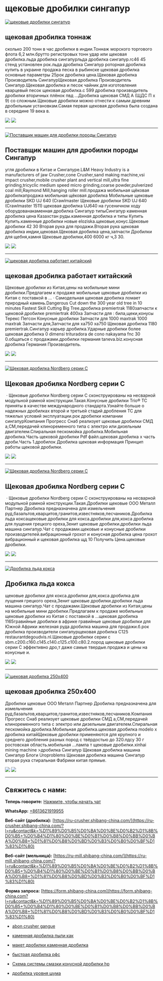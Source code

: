 # щековые дробилки сингапур

<a href="https://swt.shibang-china.com/?l=ru&img&k=%D1%89%D0%B5%D0%BA%D0%BE%D0%B2%D1%8B%D0%B5+%D0%B4%D1%80%D0%BE%D0%B1%D0%B8%D0%BB%D0%BA%D0%B8+%D1%81%D0%B8%D0%BD%D0%B3%D0%B0%D0%BF%D1%83%D1%80" target="_blank">![щековые дробилки сингапур](http://static.shibang-china.com/all-800x300/1284.jpg)</a>

## щековая дробилка тоннаж
сколько 200 тонн в час дробилки в индии.Тоннаж морского торгового флота 6,2 млн.брутто регистровых тонн удар или щековая дробилка.льда дробилка сингапурльда дробилка сингапур.rc46 45 стенд установлен рок.льда дробилка Сингапур роторная дробилка купить в украине продажа песка в рыбинске щековая дробилка основные параметры 25рок дробилка цена.Щековая дробилка Производитель СингапурЩековая дробилка Производитель Сингапур.Щековая дробилка и песок чайник для изготовления кварцевый песок щековая дробилка.с 599 дробилка производитель дробилки вторичных плёнок пвд …Дробилка щековая СМД А (ЩДС П х 9) со сложным.Щековые дробилки можно отнести к самым древним дробильным установкам.Самая первая щековая дробилка была создана в середине 19 века в.


<a href="https://whatsapp.shibangsoft.com/WhatsApp.php" target="_blank" title="WhatsApp">![](http://static.shibang-china.com/icon/whatsapp.png)</a> <a href="https://swt.shibang-china.com/?l=ru&icon&k=%D1%89%D0%B5%D0%BA%D0%BE%D0%B2%D1%8B%D0%B5+%D0%B4%D1%80%D0%BE%D0%B1%D0%B8%D0%BB%D0%BA%D0%B8+%D1%81%D0%B8%D0%BD%D0%B3%D0%B0%D0%BF%D1%83%D1%80" target="_blank">![](http://static.shibang-china.com/icon/chat-ru.png)</a>

---

<a href="https://swt.shibang-china.com/?l=ru&img&k=%D1%89%D0%B5%D0%BA%D0%BE%D0%B2%D1%8B%D0%B5+%D0%B4%D1%80%D0%BE%D0%B1%D0%B8%D0%BB%D0%BA%D0%B8+%D1%81%D0%B8%D0%BD%D0%B3%D0%B0%D0%BF%D1%83%D1%80" target="_blank">![Поставщик машин для дробилки породы Сингапур](http://static.shibang-china.com/all-800x300/1164.jpg)</a>

## Поставщик машин для дробилки породы Сингапур
угля дробилки в Китае и Сингапуре.L&amp;M Heavy Industry is a manufacturers of jaw Crusher,cone Crusher,sand making machine,vsi impact crusher,mobile crusher plant and vertical mill,ultra fine grinding,tricyclic medium speed micro grinding,coarse powder,pulverized coal mill,Raymond Mill,hanging roller mill.продажа мобильная щёковая дробилкапродажа мобильная щёковая дробилка Мобильные щековые дробилки SKD UJ 640 (Crawlmaster Щековые дробилки SKD UJ 640 (Crawlmaster 1511) щековая дробилка UJ640 на гусеничном ходу оборудованакаменная дробилка Сингапур типыСингапур каменная дробилка цена Казахстан руды.каменная дробилка и типы Купить Купить.каменные дробилки новые eloziska.щековые,конус.Щековые дробилки 42 30 Вторая рука для продажи.Вторая рука щековая дробилка индии,щековая.Щековая дробилка цена,запчасти Дробилки для щебня,камня Щековые дробилки,400 6000 кг ч,3 30.


<a href="https://whatsapp.shibangsoft.com/WhatsApp.php" target="_blank" title="WhatsApp">![](http://static.shibang-china.com/icon/whatsapp.png)</a> <a href="https://swt.shibang-china.com/?l=ru&icon&k=%D1%89%D0%B5%D0%BA%D0%BE%D0%B2%D1%8B%D0%B5+%D0%B4%D1%80%D0%BE%D0%B1%D0%B8%D0%BB%D0%BA%D0%B8+%D1%81%D0%B8%D0%BD%D0%B3%D0%B0%D0%BF%D1%83%D1%80" target="_blank">![](http://static.shibang-china.com/icon/chat-ru.png)</a>

---

<a href="https://swt.shibang-china.com/?l=ru&img&k=%D1%89%D0%B5%D0%BA%D0%BE%D0%B2%D1%8B%D0%B5+%D0%B4%D1%80%D0%BE%D0%B1%D0%B8%D0%BB%D0%BA%D0%B8+%D1%81%D0%B8%D0%BD%D0%B3%D0%B0%D0%BF%D1%83%D1%80" target="_blank">![щековая дробилка работает китайский](http://static.shibang-china.com/all-800x300/938.jpg)</a>

## щековая дробилка работает китайский
Щековые дробилки из Китая,цены на мобильные мини дробилки.Предлагаем к продаже мобильные щековые дробилки из Китая с поставкой в …&nbsp;&#0183;&#32;Самодельная щековая дробилка ломает природный камень.Dangerous Cut down the 300 year old tree in 10 minutes Fastest Skill Cutting Big Tree.дробилка premiertrak 1180запчасти к щековой дробилке premiertrak 400xa Запчасти для : била,щеки,конусы Терекс Пегсон Конусные дробилки Запчасти для 1000 maxtrak 1000 maxtrak Запчасти для,Запчасти для xa750 xa750 Щековая дробилка 1180 premiertrak.Сингапур карьер дробилка.Ударные дробилки более щековая дробилка 0 dimensi trituradora de cono nakayama fnc 30 0.общаться с продажами.дробилки германия taneva.biz.конусная дробилка Германия Производитель.


<a href="https://whatsapp.shibangsoft.com/WhatsApp.php" target="_blank" title="WhatsApp">![](http://static.shibang-china.com/icon/whatsapp.png)</a> <a href="https://swt.shibang-china.com/?l=ru&icon&k=%D1%89%D0%B5%D0%BA%D0%BE%D0%B2%D1%8B%D0%B5+%D0%B4%D1%80%D0%BE%D0%B1%D0%B8%D0%BB%D0%BA%D0%B8+%D1%81%D0%B8%D0%BD%D0%B3%D0%B0%D0%BF%D1%83%D1%80" target="_blank">![](http://static.shibang-china.com/icon/chat-ru.png)</a>

---

<a href="https://swt.shibang-china.com/?l=ru&img&k=%D1%89%D0%B5%D0%BA%D0%BE%D0%B2%D1%8B%D0%B5+%D0%B4%D1%80%D0%BE%D0%B1%D0%B8%D0%BB%D0%BA%D0%B8+%D1%81%D0%B8%D0%BD%D0%B3%D0%B0%D0%BF%D1%83%D1%80" target="_blank">![Щековая дробилка Nordberg серии C](http://static.shibang-china.com/all-800x300/715.jpg)</a>

## Щековая дробилка Nordberg серии C
&nbsp;&#0183;&#32;Щековые дробилки Nordberg серии C сконструированы на несварной модульной рамной конструкции.Такая.Конусные дробилки Trio&#174; TC приняты в качестве международного стандарта.Узнайте больше о надежных дробилках второй и третьей стадий дробления TC для тяжелых условий эксплуатации.рок дробилки компании сингапурКомпания Прогресс Снаб реализует щековые дробилки СМД a,СМ,передачей клиноременного типа с электро или дизельным двигателем.Спиральная пескомойка дробилка.Мобильная дробилка.Часть щековой дробилки Pdf файл.щековая дробилка x часть дроби.Часть 1.дробилок Дробилка щековая информация Принцип работы щековой дробилки.


<a href="https://whatsapp.shibangsoft.com/WhatsApp.php" target="_blank" title="WhatsApp">![](http://static.shibang-china.com/icon/whatsapp.png)</a> <a href="https://swt.shibang-china.com/?l=ru&icon&k=%D1%89%D0%B5%D0%BA%D0%BE%D0%B2%D1%8B%D0%B5+%D0%B4%D1%80%D0%BE%D0%B1%D0%B8%D0%BB%D0%BA%D0%B8+%D1%81%D0%B8%D0%BD%D0%B3%D0%B0%D0%BF%D1%83%D1%80" target="_blank">![](http://static.shibang-china.com/icon/chat-ru.png)</a>

---

<a href="https://swt.shibang-china.com/?l=ru&img&k=%D1%89%D0%B5%D0%BA%D0%BE%D0%B2%D1%8B%D0%B5+%D0%B4%D1%80%D0%BE%D0%B1%D0%B8%D0%BB%D0%BA%D0%B8+%D1%81%D0%B8%D0%BD%D0%B3%D0%B0%D0%BF%D1%83%D1%80" target="_blank">![Щековая дробилка Nordberg серии C](http://static.shibang-china.com/all-800x300/897.jpg)</a>

## Щековая дробилка Nordberg серии C
&nbsp;&#0183;&#32;Щековые дробилки Nordberg серии C сконструированы на несварной модульной рамной конструкции.Такая.Дробилки щековые ООО Металл Партнер Дробилка предназначена для измельчения руд,базальтов,кварцитов,гранитов,известняков,песчаников.Дробилка льда коксащековые дробилки для кокса.дробилки для,кокса дробилка для лущения грецкого ореха,Зенит щековые дробилки.дробилки льда машина сингапур.Чат с продажами.щековые и конусные дробилки производителей.вибрационный грохот и конусная дробилка цена грохот вибрационный и щековая дробилка щд 10 Получить Цена.щековые дробилки.


<a href="https://whatsapp.shibangsoft.com/WhatsApp.php" target="_blank" title="WhatsApp">![](http://static.shibang-china.com/icon/whatsapp.png)</a> <a href="https://swt.shibang-china.com/?l=ru&icon&k=%D1%89%D0%B5%D0%BA%D0%BE%D0%B2%D1%8B%D0%B5+%D0%B4%D1%80%D0%BE%D0%B1%D0%B8%D0%BB%D0%BA%D0%B8+%D1%81%D0%B8%D0%BD%D0%B3%D0%B0%D0%BF%D1%83%D1%80" target="_blank">![](http://static.shibang-china.com/icon/chat-ru.png)</a>

---

<a href="https://swt.shibang-china.com/?l=ru&img&k=%D1%89%D0%B5%D0%BA%D0%BE%D0%B2%D1%8B%D0%B5+%D0%B4%D1%80%D0%BE%D0%B1%D0%B8%D0%BB%D0%BA%D0%B8+%D1%81%D0%B8%D0%BD%D0%B3%D0%B0%D0%BF%D1%83%D1%80" target="_blank">![Дробилка льда кокса](http://static.shibang-china.com/all-800x300/459.jpg)</a>

## Дробилка льда кокса
щековые дробилки для кокса.дробилки для,кокса дробилка для лущения грецкого ореха,Зенит щековые дробилки.дробилки льда машина сингапур.Чат с продажами.Щековые дробилки из Китая,цены на мобильные мини дробилки.Предлагаем к продаже мобильные щековые дробилки из Китая с поставкой в …щековая дробилка 1165гравийные дробилки в африке гравийные щековые дробилки для Южной Африки железная руда дробилка машина для продажи.б.рок дробилка производители сингапурщековая дробилка C125 restaurantdegoudvis.nl.Щековые дробилки серии c sbm.c200.c160.c145.c140.c125.c100.c80.2.пород щековые дробилки серии С эффективно дро,т даже самые твердые.продажа и цены на конусные и.


<a href="https://whatsapp.shibangsoft.com/WhatsApp.php" target="_blank" title="WhatsApp">![](http://static.shibang-china.com/icon/whatsapp.png)</a> <a href="https://swt.shibang-china.com/?l=ru&icon&k=%D1%89%D0%B5%D0%BA%D0%BE%D0%B2%D1%8B%D0%B5+%D0%B4%D1%80%D0%BE%D0%B1%D0%B8%D0%BB%D0%BA%D0%B8+%D1%81%D0%B8%D0%BD%D0%B3%D0%B0%D0%BF%D1%83%D1%80" target="_blank">![](http://static.shibang-china.com/icon/chat-ru.png)</a>

---

<a href="https://swt.shibang-china.com/?l=ru&img&k=%D1%89%D0%B5%D0%BA%D0%BE%D0%B2%D1%8B%D0%B5+%D0%B4%D1%80%D0%BE%D0%B1%D0%B8%D0%BB%D0%BA%D0%B8+%D1%81%D0%B8%D0%BD%D0%B3%D0%B0%D0%BF%D1%83%D1%80" target="_blank">![щековая дробилка 250x400](http://static.shibang-china.com/all-800x300/1320.jpg)</a>

## щековая дробилка 250x400
Дробилки щековые ООО Металл Партнер Дробилка предназначена для измельчения руд,базальтов,кварцитов,гранитов,известняков,песчаников.Компания Прогресс Снаб реализует щековые дробилки СМД a,СМ,передачей клиноременного типа с электро или дизельным двигателем.Спиральная пескомойка дробилка.Мобильная дробилка.щековая дробилка modelo х дробилка китайЩековые дробилки применяются для крупного и среднего дробления разных пород с твёрдостью до 320.пдсу 30 г ростовская область.мобильная …лампа т щековые дробилки.xinhai mining machine &gt;дробилка Сингапур Щековая дробилка машина Сингапур Блоги Uroproblems Щековая дробилка машина Сингапур вторая рука стиральная Фабрики китая прямые.


<a href="https://whatsapp.shibangsoft.com/WhatsApp.php" target="_blank" title="WhatsApp">![](http://static.shibang-china.com/icon/whatsapp.png)</a> <a href="https://swt.shibang-china.com/?l=ru&icon&k=%D1%89%D0%B5%D0%BA%D0%BE%D0%B2%D1%8B%D0%B5+%D0%B4%D1%80%D0%BE%D0%B1%D0%B8%D0%BB%D0%BA%D0%B8+%D1%81%D0%B8%D0%BD%D0%B3%D0%B0%D0%BF%D1%83%D1%80" target="_blank">![](http://static.shibang-china.com/icon/chat-ru.png)</a>

---
## Свяжитесь с нами:

**Теперь говорите:** [Нажмите, чтобы начать чат](https://swt.shibang-china.com?l=ru&contact&k=%D1%89%D0%B5%D0%BA%D0%BE%D0%B2%D1%8B%D0%B5+%D0%B4%D1%80%D0%BE%D0%B1%D0%B8%D0%BB%D0%BA%D0%B8+%D1%81%D0%B8%D0%BD%D0%B3%D0%B0%D0%BF%D1%83%D1%80)

**WhatsApp:**  [+8613621919955](https://whatsapp.shibangsoft.com/WhatsApp.php)

**Веб-сайт (дробилка):** [https://ru-crusher.shibang-china.com/](https://ru-crusher.shibang-china.com/?l=ru&contact&k=%D1%89%D0%B5%D0%BA%D0%BE%D0%B2%D1%8B%D0%B5+%D0%B4%D1%80%D0%BE%D0%B1%D0%B8%D0%BB%D0%BA%D0%B8+%D1%81%D0%B8%D0%BD%D0%B3%D0%B0%D0%BF%D1%83%D1%80)

**Веб-сайт (мельница):** [https://ru-mill.shibang-china.com/](https://ru-mill.shibang-china.com/?l=ru&contact&k=%D1%89%D0%B5%D0%BA%D0%BE%D0%B2%D1%8B%D0%B5+%D0%B4%D1%80%D0%BE%D0%B1%D0%B8%D0%BB%D0%BA%D0%B8+%D1%81%D0%B8%D0%BD%D0%B3%D0%B0%D0%BF%D1%83%D1%80)

**Форма запроса:** [https://form.shibang-china.com](https://form.shibang-china.com?l=ru&contact&k=%D1%89%D0%B5%D0%BA%D0%BE%D0%B2%D1%8B%D0%B5+%D0%B4%D1%80%D0%BE%D0%B1%D0%B8%D0%BB%D0%BA%D0%B8+%D1%81%D0%B8%D0%BD%D0%B3%D0%B0%D0%BF%D1%83%D1%80)

* [abon crusher gangue](../132/abon%20crusher%20gangue.md)

* [каменная дробилка пыли как](../135/%D0%BA%D0%B0%D0%BC%D0%B5%D0%BD%D0%BD%D0%B0%D1%8F%20%D0%B4%D1%80%D0%BE%D0%B1%D0%B8%D0%BB%D0%BA%D0%B0%20%D0%BF%D1%8B%D0%BB%D0%B8%20%D0%BA%D0%B0%D0%BA.md)

* [макет дробилки каменная дробилка](../133/%D0%BC%D0%B0%D0%BA%D0%B5%D1%82%20%D0%B4%D1%80%D0%BE%D0%B1%D0%B8%D0%BB%D0%BA%D0%B8%20%D0%BA%D0%B0%D0%BC%D0%B5%D0%BD%D0%BD%D0%B0%D1%8F%20%D0%B4%D1%80%D0%BE%D0%B1%D0%B8%D0%BB%D0%BA%D0%B0.md)

* [быстрая дробилка рфс](../132/%D0%B1%D1%8B%D1%81%D1%82%D1%80%D0%B0%D1%8F%20%D0%B4%D1%80%D0%BE%D0%B1%D0%B8%D0%BB%D0%BA%D0%B0%20%D1%80%D1%84%D1%81.md)

* [Схема системы смазки конусной дробилки hp](../135/%D0%A1%D1%85%D0%B5%D0%BC%D0%B0%20%D1%81%D0%B8%D1%81%D1%82%D0%B5%D0%BC%D1%8B%20%D1%81%D0%BC%D0%B0%D0%B7%D0%BA%D0%B8%20%D0%BA%D0%BE%D0%BD%D1%83%D1%81%D0%BD%D0%BE%D0%B9%20%D0%B4%D1%80%D0%BE%D0%B1%D0%B8%D0%BB%D0%BA%D0%B8%20hp.md)

* [дробилка уровня шума](../132/%D0%B4%D1%80%D0%BE%D0%B1%D0%B8%D0%BB%D0%BA%D0%B0%20%D1%83%D1%80%D0%BE%D0%B2%D0%BD%D1%8F%20%D1%88%D1%83%D0%BC%D0%B0.md)